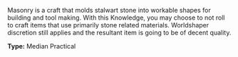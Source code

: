 Masonry is a craft that molds stalwart stone into workable shapes for building and tool making. With this Knowledge, you may choose to not roll to craft items that use primarily stone related materials. Worldshaper discretion still applies and the resultant item is going to be of decent quality.

__Type:__ Median Practical